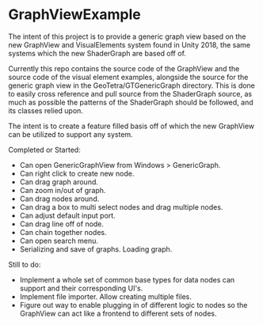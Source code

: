 # GraphViewExample

The intent of this project is to provide a generic graph view based on the new GraphView and VisualElements system found in Unity 2018, the same systems which the new ShaderGraph are based off of.

Currently this repo contains the source code of the GraphView and the source code of the visual element examples, alongside the source for the generic graph view in the GeoTetra/GTGenericGraph directory. This is done to easily cross reference and pull source from the ShaderGraph source, as much as possible the patterns of the ShaderGraph should be followed, and its classes relied upon.

The intent is to create a feature filled basis off of which the new GraphView can be utilized to support any system. 

Completed or Started:
- Can open GenericGraphView from Windows > GenericGraph.
- Can right click to create new node.
- Can drag graph around.
- Can zoom in/out of graph.
- Can drag nodes around.
- Can drag a box to multi select nodes and drag multiple nodes.
- Can adjust default input port.
- Can drag line off of node.
- Can chain together nodes.
- Can open search menu.
- Serializing and save of graphs. Loading graph.

Still to do:
- Implement a whole set of common base types for data nodes can support and their corresponding UI's.
- Implement file importer. Allow creating multiple files.
- Figure out way to enable plugging in of different logic to nodes so the GraphView can act like a frontend to different sets of nodes.
